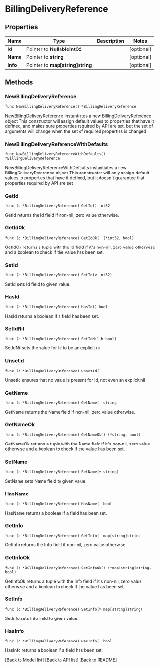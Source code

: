# BillingDeliveryReference

## Properties

Name | Type | Description | Notes
------------ | ------------- | ------------- | -------------
**Id** | Pointer to **NullableInt32** |  | [optional] 
**Name** | Pointer to **string** |  | [optional] 
**Info** | Pointer to **map[string]string** |  | [optional] 

## Methods

### NewBillingDeliveryReference

`func NewBillingDeliveryReference() *BillingDeliveryReference`

NewBillingDeliveryReference instantiates a new BillingDeliveryReference object
This constructor will assign default values to properties that have it defined,
and makes sure properties required by API are set, but the set of arguments
will change when the set of required properties is changed

### NewBillingDeliveryReferenceWithDefaults

`func NewBillingDeliveryReferenceWithDefaults() *BillingDeliveryReference`

NewBillingDeliveryReferenceWithDefaults instantiates a new BillingDeliveryReference object
This constructor will only assign default values to properties that have it defined,
but it doesn't guarantee that properties required by API are set

### GetId

`func (o *BillingDeliveryReference) GetId() int32`

GetId returns the Id field if non-nil, zero value otherwise.

### GetIdOk

`func (o *BillingDeliveryReference) GetIdOk() (*int32, bool)`

GetIdOk returns a tuple with the Id field if it's non-nil, zero value otherwise
and a boolean to check if the value has been set.

### SetId

`func (o *BillingDeliveryReference) SetId(v int32)`

SetId sets Id field to given value.

### HasId

`func (o *BillingDeliveryReference) HasId() bool`

HasId returns a boolean if a field has been set.

### SetIdNil

`func (o *BillingDeliveryReference) SetIdNil(b bool)`

 SetIdNil sets the value for Id to be an explicit nil

### UnsetId
`func (o *BillingDeliveryReference) UnsetId()`

UnsetId ensures that no value is present for Id, not even an explicit nil
### GetName

`func (o *BillingDeliveryReference) GetName() string`

GetName returns the Name field if non-nil, zero value otherwise.

### GetNameOk

`func (o *BillingDeliveryReference) GetNameOk() (*string, bool)`

GetNameOk returns a tuple with the Name field if it's non-nil, zero value otherwise
and a boolean to check if the value has been set.

### SetName

`func (o *BillingDeliveryReference) SetName(v string)`

SetName sets Name field to given value.

### HasName

`func (o *BillingDeliveryReference) HasName() bool`

HasName returns a boolean if a field has been set.

### GetInfo

`func (o *BillingDeliveryReference) GetInfo() map[string]string`

GetInfo returns the Info field if non-nil, zero value otherwise.

### GetInfoOk

`func (o *BillingDeliveryReference) GetInfoOk() (*map[string]string, bool)`

GetInfoOk returns a tuple with the Info field if it's non-nil, zero value otherwise
and a boolean to check if the value has been set.

### SetInfo

`func (o *BillingDeliveryReference) SetInfo(v map[string]string)`

SetInfo sets Info field to given value.

### HasInfo

`func (o *BillingDeliveryReference) HasInfo() bool`

HasInfo returns a boolean if a field has been set.


[[Back to Model list]](../README.md#documentation-for-models) [[Back to API list]](../README.md#documentation-for-api-endpoints) [[Back to README]](../README.md)


